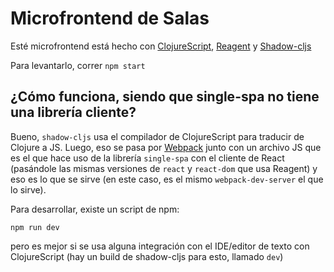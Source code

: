 # Microfrontend de Salas

Esté microfrontend está hecho con [ClojureScript](https://clojurescript.org/), [Reagent](https://reagent-project.github.io/) y [Shadow-cljs](https://shadow-cljs.org)

Para levantarlo, correr `npm start`

## ¿Cómo funciona, siendo que single-spa no tiene una librería cliente?

Bueno, `shadow-cljs` usa el compilador de ClojureScript para traducir de Clojure a JS. Luego, eso se pasa por [Webpack](https://webpack.js.org/)
junto con un archivo JS que es el que hace uso de la librería `single-spa` con el cliente de React (pasándole las mismas versiones de `react` y
`react-dom` que usa Reagent) y eso es lo que se sirve (en este caso, es el mismo `webpack-dev-server` el que lo sirve).

Para desarrollar, existe un script de npm:

``` shell
npm run dev
```

pero es mejor si se usa alguna integración con el IDE/editor de texto con ClojureScript (hay un build de shadow-cljs para esto, llamado `dev`)
